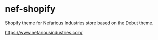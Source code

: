 # nef-shopify
Shopify theme for Nefarious Industries store based on the Debut theme.

https://www.nefariousindustries.com/
